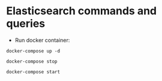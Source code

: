 # Elasticsearch commands and queries

- Run docker container:

```
docker-compose up -d
```

```
docker-compose stop
```

```
docker-compose start
```